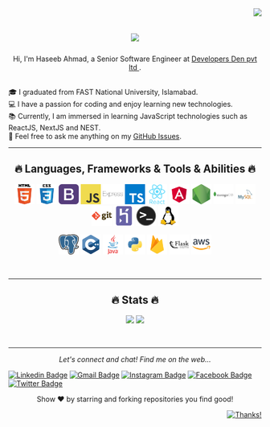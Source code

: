 <img align="right" src="https://visitor-badge.laobi.icu/badge?page_id=haseebahmad3399.haseebahmad3399">

<h1 align="center">
  <a href="https://git.io/typing-svg">
    <img src="https://readme-typing-svg.herokuapp.com/?lines=Hello,+There!+👋;This+is+Haseeb....;Nice+to+meet+you!&center=true&size=30">
  </a>
</h1>

<p align="center">
  Hi, I'm Haseeb Ahmad, a Senior Software Engineer at <a target="_blank" href="https://github.com/Developers-Den-LTD">Developers Den pvt ltd </a>.
  <br>
  <br>
  
  🎓 I graduated from FAST National University, Islamabad.
  <br>
  💻 I have a passion for coding and enjoy learning new technologies.
  <br>
  📚 Currently, I am immersed in learning JavaScript technologies such as ReactJS, NextJS and NEST.
  <br>
  💬 Feel free to ask me anything on my [GitHub Issues](https://github.com/haseebahmad3399/haseebahmad3399/issues).
  <br>
  <!-- 📫 You can reach me via email at [haseeb.ahmad3399@gmail.com](mailto:haseeb.ahmad3399@gmail.com). -->
</p>

<hr>
<h2 align="center">🔥 Languages, Frameworks & Tools & Abilities 🔥</h2>
<p align="center">

  <div align="center">
  
   <code><img height="40" src="https://raw.githubusercontent.com/github/explore/80688e429a7d4ef2fca1e82350fe8e3517d3494d/topics/html/html.png"></code>
    <code><img height="40" src="https://raw.githubusercontent.com/github/explore/80688e429a7d4ef2fca1e82350fe8e3517d3494d/topics/css/css.png"></code> 
    <code><img height="40" src="https://raw.githubusercontent.com/github/explore/80688e429a7d4ef2fca1e82350fe8e3517d3494d/topics/bootstrap/bootstrap.png"></code> 
    <code><img height="40" src="https://raw.githubusercontent.com/github/explore/80688e429a7d4ef2fca1e82350fe8e3517d3494d/topics/javascript/javascript.png"></code>
    <code><img height="40" src="https://raw.githubusercontent.com/github/explore/80688e429a7d4ef2fca1e82350fe8e3517d3494d/topics/express/express.png"></code>
     <code><img height="40" src="https://raw.githubusercontent.com/github/explore/80688e429a7d4ef2fca1e82350fe8e3517d3494d/topics/typescript/typescript.png"></code> 
     <code><img height="40" src="https://raw.githubusercontent.com/devicons/devicon/master/icons/react/react-original-wordmark.svg"></code>
     <code><img height="40" src="https://raw.githubusercontent.com/github/explore/80688e429a7d4ef2fca1e82350fe8e3517d3494d/topics/angular/angular.png"></code>
      <code><img height="40" src="https://raw.githubusercontent.com/github/explore/80688e429a7d4ef2fca1e82350fe8e3517d3494d/topics/nodejs/nodejs.png"></code> 
      <code><img height="40" src="https://raw.githubusercontent.com/github/explore/80688e429a7d4ef2fca1e82350fe8e3517d3494d/topics/mongodb/mongodb.png"></code> 
      <code><img height="40" src="https://raw.githubusercontent.com/github/explore/80688e429a7d4ef2fca1e82350fe8e3517d3494d/topics/mysql/mysql.png"></code> 
      <code><img height="40" src="https://raw.githubusercontent.com/github/explore/80688e429a7d4ef2fca1e82350fe8e3517d3494d/topics/git/git.png"></code> 
      <code><img height="40" src="https://raw.githubusercontent.com/devicons/devicon/master/icons/heroku/heroku-plain.svg"></code> 
      <code><img height="40" src="https://raw.githubusercontent.com/github/explore/80688e429a7d4ef2fca1e82350fe8e3517d3494d/topics/terminal/terminal.png"></code>
      <code><img height="40" src="https://raw.githubusercontent.com/github/explore/80688e429a7d4ef2fca1e82350fe8e3517d3494d/topics/linux/linux.png"></code>

<code><img height="40" src="https://raw.githubusercontent.com/github/explore/80688e429a7d4ef2fca1e82350fe8e3517d3494d/topics/postgresql/postgresql.png"></code>
<code><img height="40" src="https://raw.githubusercontent.com/github/explore/80688e429a7d4ef2fca1e82350fe8e3517d3494d/topics/cpp/cpp.png"></code>
<code><img height="40" src="https://raw.githubusercontent.com/devicons/devicon/master/icons/java/java-original-wordmark.svg"></code>
<code><img height="40" src="https://raw.githubusercontent.com/github/explore/80688e429a7d4ef2fca1e82350fe8e3517d3494d/topics/python/python.png"></code>
<code><img height="40" src="https://raw.githubusercontent.com/github/explore/80688e429a7d4ef2fca1e82350fe8e3517d3494d/topics/firebase/firebase.png"></code>
<code><img height="40" src="https://raw.githubusercontent.com/github/explore/80688e429a7d4ef2fca1e82350fe8e3517d3494d/topics/flask/flask.png"></code>
<code><img height="40" src="https://raw.githubusercontent.com/github/explore/80688e429a7d4ef2fca1e82350fe8e3517d3494d/topics/aws/aws.png"></code>

  </div>
  </p>

  </div>
  </p>
<br>
<hr>
<h2 align="center">🔥 Stats 🔥</h2>
<p align="center">

  <img src="https://github-readme-stats.vercel.app/api?username=haseebahmad3399&count_private=true&show_icons=true&theme=dracula&line_height=33">
  <img src="https://github-readme-stats.vercel.app/api/top-langs/?username=haseebahmad3399&count_private=true&hide=html,scss,,ejs&theme=dracula&line_height=10">

</p>
<br>
<hr/>

<p align="center">
  <i>Let's connect and chat! Find me on the web...</i>

[![Linkedin Badge](https://img.shields.io/badge/-haseebahmad33-blue?style=flat-square&logo=Linkedin&logoColor=white&link=https://www.linkedin.com/in/haseebahmad33/)](https://www.linkedin.com/in/haseebahmad33/)
[![Gmail Badge](https://img.shields.io/badge/-haseeb.ahmad3399-c14438?style=flat-square&logo=Gmail&logoColor=white&link=mailto:haseeb.ahmad3399@gmail.com)](mailto:haseeb.ahmad3399@gmail.com)
[![Instagram Badge](https://img.shields.io/badge/-@its___haseeb_-purple?style=flat&logo=instagram&logoColor=white&link=https://instagram.com/its___haseeb_/)](https://instagram.com/its___haseeb_)
[![Facebook Badge](https://img.shields.io/badge/-haseeb_ahmad-036be4?style=flat-square&logo=Facebook&logoColor=white&link=https://www.facebook.com/dexter3399/)](https://www.facebook.com/dexter3399/)
[![Twitter Badge](https://img.shields.io/badge/-haseeb332211-000000?style=flat-square&logo=Twitter&logoColor=white&link=https://twitter.com/Haseeb332211)](https://twitter.com/Haseeb332211)

   <!-- [![GeeksforGeeks Badge](https://img.shields.io/badge/-haseeb_ahmad-1c6340?style=flat&logo=GeeksforGeeks&logoColor=white&link=https://auth.geeksforgeeks.org/user/verma_anushka/articles)](https://auth.geeksforgeeks.org/user/verma_anushka/articles) -->

   <!-- [![Twitter Badge](https://img.shields.io/badge/-@verma_anushkaa-1ca0f1?style=flat-square&labelColor=1ca0f1&logo=twitter&logoColor=white&link=https://twitter.com/verma_anushkaa)](https://twitter.com/verma_anushkaa)  -->

  <p align="center">
    Show ❤️ by starring and forking repositories you find good!
  </p>
</p>

<div align="right">
  
 [![Thanks!](https://img.shields.io/badge/Thanks%20for%20visiting-!-1EAEDB.svg)](https://github.com/haseebahmad3399)

</div>

<!--
**haseebahmad3399/haseebahmad3399** is a ✨ _special_ ✨ repository because its `README.md` (this file) appears on your GitHub profile.

Here are some ideas to get you started:

- 🔭 I’m currently working on ...
- 🌱 I’m currently learning ...
- 👯 I’m looking to collaborate on ...
- 🤔 I’m looking for help with ...
- 💬 Ask me about ...
- 📫 How to reach me: ...
- 😄 Pronouns: ...
- ⚡ Fun fact: ...
-->
